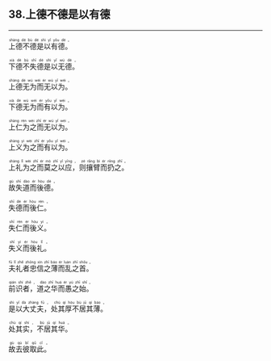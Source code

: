 ## 38.上德不德是以有德
---


<ruby><rb> 上德不德是以有德。 </rb> <rt> shàng  dé  bù  dé  shì  yǐ  yǒu  dé 。</rt>
</ruby>

<ruby><rb> 下德不失德是以无德。 </rb> <rt> xià  dé  bù  shī  dé  shì  yǐ  wú  dé 。</rt>
</ruby>

<ruby><rb> 上德无为而无以为。 </rb> <rt> shàng  dé  wú  wéi  ér  wú  yǐ  wéi 。</rt>
</ruby>

<ruby><rb> 下德无为而有以为。 </rb> <rt> xià  dé  wú  wéi  ér  yǒu  yǐ  wéi 。</rt>
</ruby>

<ruby><rb> 上仁为之而无以为。 </rb> <rt> shàng  rén  wèi  zhī  ér  wú  yǐ  wéi 。</rt>
</ruby>

<ruby><rb> 上义为之而有以为。 </rb> <rt> shàng  yì  wèi  zhī  ér  yǒu  yǐ  wéi 。</rt>
</ruby>

<ruby><rb> 上礼为之而莫之以应，则攘臂而扔之。 </rb> <rt> shàng  lǐ  wèi  zhī  ér  mò  zhī  yǐ  yīng ， zé  rǎng  bì  ér  rēng  zhī 。</rt>
</ruby>

<ruby><rb> 故失道而後德。 </rb> <rt> gù  shī  dào  ér  hòu  dé 。</rt>
</ruby>

<ruby><rb> 失德而後仁。 </rb> <rt> shī  dé  ér  hòu  rén 。</rt>
</ruby>

<ruby><rb> 失仁而後义。 </rb> <rt> shī  rén  ér  hòu  yì 。</rt>
</ruby>

<ruby><rb> 失义而後礼。 </rb> <rt> shī  yì  ér  hòu  lǐ 。</rt>
</ruby>

<ruby><rb> 夫礼者忠信之薄而乱之首。 </rb> <rt> fū  lǐ  zhě  zhōng  xìn  zhī  báo  ér  luàn  zhī  shǒu 。</rt>
</ruby>

<ruby><rb> 前识者，道之华而愚之始。 </rb> <rt> qián  shí  zhě ， dào  zhī  huá  ér  yú  zhī  shǐ 。</rt>
</ruby>

<ruby><rb> 是以大丈夫，处其厚不居其薄。 </rb> <rt> shì  yǐ  dà  zhàng  fū ， chù  qí  hòu  bù  jū  qí  báo 。</rt>
</ruby>

<ruby><rb> 处其实，不居其华。 </rb> <rt> chù  qí  shí ， bù  jū  qí  huá 。</rt>
</ruby>

<ruby><rb> 故去彼取此。 </rb> <rt> gù  qù  bǐ  qǔ  cǐ 。</rt>
</ruby>

<ruby><rb>   </rb> <rt> </rt>
</ruby>

